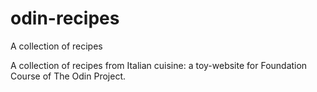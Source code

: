 # odin-recipes
A collection of recipes

A collection of recipes from Italian cuisine: a toy-website for Foundation
Course of The Odin Project.
